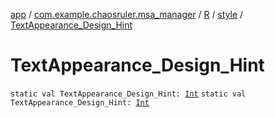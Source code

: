 [app](../../../index.md) / [com.example.chaosruler.msa_manager](../../index.md) / [R](../index.md) / [style](index.md) / [TextAppearance_Design_Hint](.)

# TextAppearance_Design_Hint

`static val TextAppearance_Design_Hint: `[`Int`](https://kotlinlang.org/api/latest/jvm/stdlib/kotlin/-int/index.html)
`static val TextAppearance_Design_Hint: `[`Int`](https://kotlinlang.org/api/latest/jvm/stdlib/kotlin/-int/index.html)